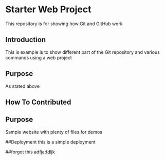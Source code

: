 # Starter Web Project

This repository is for showing how Git and GitHub work

## Introduction
This is example is to show different part of the Git repository and various 
commands using a web project
## Purpose
As stated above
## How To Contributed


## Purpose

Sample website with plenty of files for demos

##Deployment
this is a simple deployment

##forgot this
adfja;fdljk